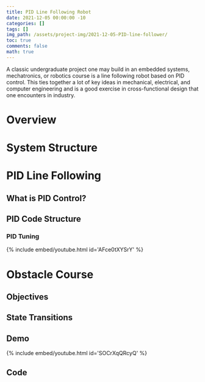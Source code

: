 ```yaml
---
title: PID Line Following Robot
date: 2021-12-05 00:00:00 -10
categories: []
tags: []
img_path: /assets/project-img/2021-12-05-PID-line-follower/
toc: true
comments: false
math: true
---
```


A classic undergraduate project one may build in an embedded systems, mechatronics, or robotics course is a line following robot based on PID control. This ties together a lot of key ideas in mechanical, electrical, and computer engineering and is a good exercise in cross-functional design that one encounters in industry. 

# Overview

# System Structure

# PID Line Following

## What is PID Control?

## PID Code Structure

### PID Tuning

{% include embed/youtube.html id='AFce0tXYSrY' %}

# Obstacle Course

## Objectives

## State Transitions

## Demo

{% include embed/youtube.html id='SOCrXqQRcyQ' %}





## Code